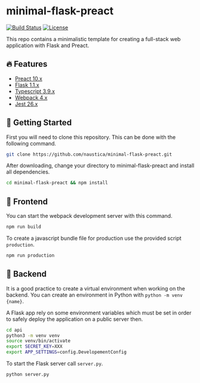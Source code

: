 # minimal-flask-preact

[![Build Status](https://travis-ci.org/naustica/minimal-flask-preact.svg?branch=master)](https://travis-ci.org/github/naustica/minimal-flask-preact)
[![License](https://img.shields.io/github/license/naustica/minimal-flask-preact)](https://github.com/naustica/minimal-flask-preact/blob/master/LICENSE.txt)

This repo contains a minimalistic template for creating a full-stack web application with Flask and Preact.

## 🔥 Features

- [Preact 10.x](https://preactjs.com/)
- [Flask 1.1.x](https://flask.palletsprojects.com/en/1.1.x/)
- [Typescript 3.9.x](https://www.typescriptlang.org/)
- [Webpack 4.x](https://webpack.js.org/)
- [Jest 26.x](https://jestjs.io/)

## 💁 Getting Started
First you will need to clone this repository. This can be done with the following command.

```bash
git clone https://github.com/naustica/minimal-flask-preact.git
```

After downloading, change your directory to minimal-flask-preact and install all dependencies.

```bash
cd minimal-flask-preact && npm install
```

## 🚀 Frontend
You can start the webpack development server with this command.
```bash
npm run build
```

To create a javascript bundle file for production use the provided script `production`.
```bash
npm run production
```

## 🤖 Backend
It is a good practice to create a virtual environment when working on the backend. You can create an environment in Python with `python -m venv {name}`.

A Flask app rely on some environment variables which must be set in order to safely deploy the application on a public server then.

```bash
cd api
python3 -m venv venv
source venv/bin/activate
export SECRET_KEY=XXX
export APP_SETTINGS=config.DevelopementConfig
```

To start the Flask server call `server.py`.
```bash
python server.py
```
